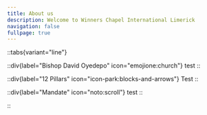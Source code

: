 ```yaml
---
title: About us
description: Welcome to Winners Chapel International Limerick
navigation: false
fullpage: true
---
```




::tabs{variant="line"}

::div{label="Bishop David Oyedepo" icon="emojione:church"}
test
::

::div{label="12 Pillars" icon="icon-park:blocks-and-arrows"}
Test
::

::div{label="Mandate" icon="noto:scroll"}
test
::

::





